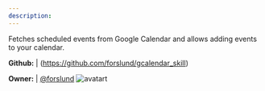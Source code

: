 ```yaml
---
description: 
---
```

Fetches scheduled events from Google Calendar and allows adding events to your calendar.

**Github:** | (https://github.com/forslund/gcalendar_skill)

**Owner:** | [@forslund](https://github.com/forslund) ![avatart](https://avatars0.githubusercontent.com/u/804543?v=4)

